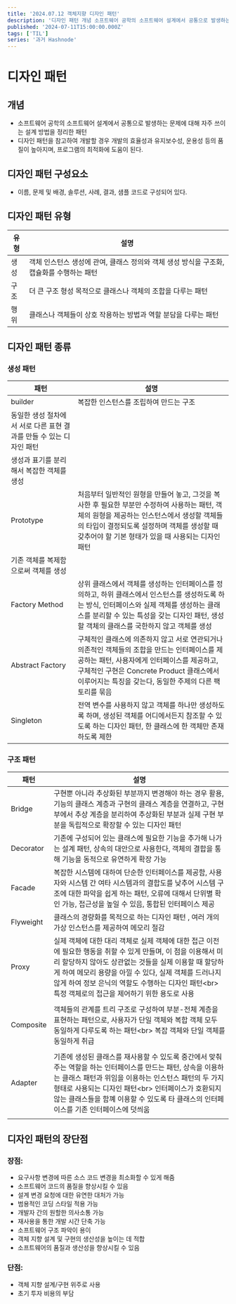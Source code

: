```yaml
---
title: '2024.07.12 객체지향 디자인 패턴'
description: '디자인 패턴 개념 소프트웨어 공학의 소프트웨어 설계에서 공통으로 발생하는 문제에 대해 자주 쓰이는 설계 방법을 정리한 패턴 디자인 패턴을 참고하여 개발할 경우 개발의 효율성과 유지보수성, 운용성 등의 품질이 높아지며, 프로그램의 최적화에 도움이 된다. 디자인 패턴 구성요소 이름, 문제 및 배경, 솔루션, 사례, 결과, 샘플 코드로 구성되어 있다. 디자인 패턴 유형 유형설명 생성객체 인스턴스 생성에 관여, 클래스 정의와 객...'
published: '2024-07-11T15:00:00.000Z'
tags: ['TIL']
series: '과거 Hashnode'
---
```


# 디자인 패턴

## 개념

- 소프트웨어 공학의 소프트웨어 설계에서 공통으로 발생하는 문제에 대해 자주 쓰이는 설계 방법을 정리한 패턴
- 디자인 패턴을 참고하여 개발할 경우 개발의 효율성과 유지보수성, 운용성 등의 품질이 높아지며, 프로그램의 최적화에 도움이 된다.

## 디자인 패턴 구성요소

- 이름, 문제 및 배경, 솔루션, 사례, 결과, 샘플 코드로 구성되어 있다.

## 디자인 패턴 유형

| 유형 | 설명                                                                                     |
| ---- | ---------------------------------------------------------------------------------------- |
| 생성 | 객체 인스턴스 생성에 관여, 클래스 정의와 객체 생성 방식을 구조화, 캡슐화를 수행하는 패턴 |
| 구조 | 더 큰 구조 형성 목적으로 클래스나 객체의 조합을 다루는 패턴                              |
| 행위 | 클래스나 객체들이 상호 작용하는 방법과 역할 분담을 다루는 패턴                           |

## 디자인 패턴 종류

### 생성 패턴

| 패턴                                                                | 설명                                                                                                                                                                                                                                                 |
| ------------------------------------------------------------------- | ---------------------------------------------------------------------------------------------------------------------------------------------------------------------------------------------------------------------------------------------------- |
| builder                                                             | 복잡한 인스턴스를 조립하여 만드는 구조                                                                                                                                                                                                               |
| 동일한 생성 절차에서 서로 다른 표현 결과를 만들 수 있는 디자인 패턴 |                                                                                                                                                                                                                                                      |
| 생성과 표기를 분리해서 복잡한 객체를 생성                           |                                                                                                                                                                                                                                                      |
| Prototype                                                           | 처음부터 일반적인 원형을 만들어 놓고, 그것을 복사한 후 필요한 부분만 수정하여 사용하는 패턴, 객체의 원형을 제공하는 인스턴스에서 생성할 객체들의 타입이 결정되도록 설정하며 객체를 생성할 때 갖추어야 할 기본 형태가 있을 때 사용되는 디자인 패턴    |
| 기존 객체를 복제함으로써 객체를 생성                                |                                                                                                                                                                                                                                                      |
| Factory Method                                                      | 상위 클래스에서 객체를 생성하는 인터페이스를 정의하고, 하위 클래스에서 인스턴스를 생성하도록 하는 방식, 인터페이스와 실제 객체를 생성하는 클래스를 분리할 수 있는 특성을 갖는 디자인 패턴, 생성할 객체의 클래스를 국한하지 않고 객체를 생성          |
| Abstract Factory                                                    | 구체적인 클래스에 의존하지 않고 서로 연관되거나 의존적인 객체들의 조합을 만드는 인터페이스를 제공하는 패턴, 사용자에게 인터페이스를 제공하고, 구체적인 구현은 Concrete Product 클래스에서 이루어지는 특징을 갖는다, 동일한 주제의 다른 팩토리를 묶음 |
| Singleton                                                           | 전역 변수를 사용하지 않고 객체를 하나만 생성하도록 하며, 생성된 객체를 어디에서든지 참조할 수 있도록 하는 디자인 패턴, 한 클래스에 한 객체만 존재하도록 제한                                                                                         |

### 구조 패턴

| 패턴      | 설명                                                                                                                                                                                                                                                                                                                                        |
| --------- | ------------------------------------------------------------------------------------------------------------------------------------------------------------------------------------------------------------------------------------------------------------------------------------------------------------------------------------------- |
| Bridge    | 구현뿐 아니라 추상화된 부분까지 변경해야 하는 경우 활용, 기능의 클래스 계층과 구현의 클래스 계층을 연결하고, 구현부에서 추상 계층을 분리하여 추상화된 부분과 실제 구현 부분을 독립적으로 확장할 수 있는 디자인 패턴                                                                                                                         |
| Decorator | 기존에 구성되어 있는 클래스에 필요한 기능을 추가해 나가는 설계 패턴, 상속의 대안으로 사용한다, 객체의 결합을 통해 기능을 동적으로 유연하게 확장 가능                                                                                                                                                                                        |
| Facade    | 복잡한 시스템에 대하여 단순한 인터페이스를 제공함, 사용자와 시스템 간 여타 시스템과의 결합도를 낮추어 시스템 구조에 대한 파악을 쉽게 하는 패턴, 오류에 대해서 단위별 확인 가능, 접근성을 높일 수 있음, 통합된 인터페이스 제공                                                                                                               |
| Flyweight | 클래스의 경량화를 목적으로 하는 디자인 패턴 , 여러 개의 가상 인스턴스를 제공하여 메모리 절감                                                                                                                                                                                                                                                |
| Proxy     | 실제 객체에 대한 대리 객체로 실제 객체에 대한 접근 이전에 필요한 행동을 취할 수 있게 만들며, 이 점을 이용해서 미리 할당하지 않아도 상관없는 것들을 실제 이용할 때 할당하게 하여 메모리 용량을 아낄 수 있다, 실제 객체를 드러나지 않게 하여 정보 은닉의 역할도 수행하는 디자인 패턴&lt;br&gt; 특정 객체로의 접근을 제어하기 위한 용도로 사용 |
|           |                                                                                                                                                                                                                                                                                                                                             |
| Composite | 객체들의 관계를 트리 구조로 구성하여 부분-전체 계층을 표현하는 패턴으로, 사용자가 단일 객체와 복합 객체 모두 동일하게 다루도록 하는 패턴&lt;br&gt; 복잡 객체와 단일 객체를 동일하게 취급                                                                                                                                                    |
|           |                                                                                                                                                                                                                                                                                                                                             |
| Adapter   | 기존에 생성된 클래스를 재사용할 수 있도록 중간에서 맞춰주는 역할을 하는 인터페이스를 만드는 패턴, 상속을 이용하는 클래스 패턴과 위임을 이용하는 인스턴스 패턴의 두 가지 형태로 사용되는 디자인 패턴&lt;br&gt; 인터페이스가 호환되지 않는 클래스들을 함꼐 이용할 수 있도록 타 클래스의 인터페이스를 기존 인터페이스에 덧씌움                 |
|           |                                                                                                                                                                                                                                                                                                                                             |

## 디자인 패턴의 장단점

### 장점:

- 요구사항 변경에 따른 소스 코드 변경을 최소화할 수 있게 해줌
- 소프트웨어 코드의 품질을 향상시킬 수 있음
- 설계 변경 요청에 대한 유연한 대처가 가능
- 범용적인 코딩 스타일 적용 가능
- 개발자 간의 원할한 의사소통 가능
- 재사용을 통한 개발 시간 단축 가능
- 소프트웨어 구조 파악이 용이
- 객체 지향 설계 및 구현의 생산성을 높이는 데 적합
- 소프트웨어의 품질과 생산성을 향상시킬 수 있음

### 단점:

- 객체 지향 설계/구현 위주로 사용
- 초기 투자 비용의 부담
